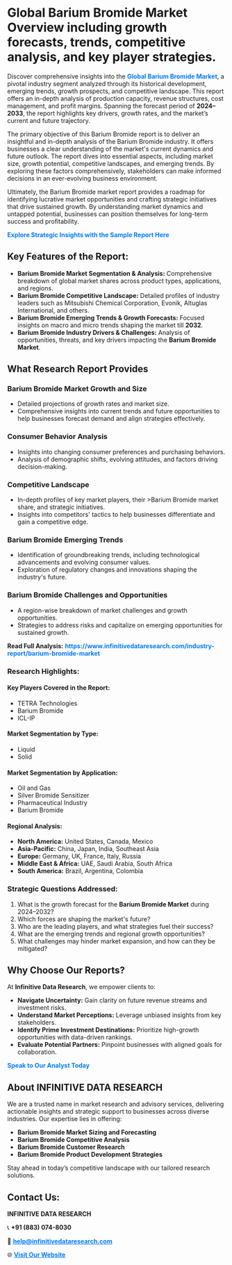 <h1>Global Barium Bromide Market Overview including growth forecasts, trends, competitive analysis, and key player strategies.</h1>
<p>
Discover comprehensive insights into the 
<a href="https://www.infinitivedataresearch.com/industry-report/barium-bromide-market" rel="dofollow" style="color: #007BFF; text-decoration: none;"><strong>Global Barium Bromide Market</strong></a>, a pivotal industry segment analyzed through its historical development, emerging trends, growth prospects, and competitive landscape. This report offers an in-depth analysis of production capacity, revenue structures, cost management, and profit margins. Spanning the forecast period of <strong>2024–2033</strong>, the report highlights key drivers, growth rates, and the market’s current and future trajectory.
</p>
<p>
The primary objective of this Barium Bromide report is to deliver an insightful and in-depth analysis of the Barium Bromide industry. It offers businesses a clear understanding of the market's current dynamics and future outlook. The report dives into essential aspects, including market size, growth potential, competitive landscapes, and emerging trends. By exploring these factors comprehensively, stakeholders can make informed decisions in an ever-evolving business environment.
</p>
<p>
Ultimately, the Barium Bromide market report provides a roadmap for identifying lucrative market opportunities and crafting strategic initiatives that drive sustained growth. By understanding market dynamics and untapped potential, businesses can position themselves for long-term success and profitability.
</p>
<p>
<a href="https://www.infinitivedataresearch.com/request-sample/reportId=111801" style="color: #007BFF; text-decoration: none;"><strong>Explore Strategic Insights with the Sample Report Here</strong></a>
</p>

<h2>Key Features of the Report:</h2>
<ul>
<li><strong>Barium Bromide Market Segmentation & Analysis:</strong> Comprehensive breakdown of global market shares across product types, applications, and regions.</li>
<li><strong>Barium Bromide Competitive Landscape:</strong> Detailed profiles of industry leaders such as Mitsubishi Chemical Corporation, Evonik, Altuglas International, and others.</li>
<li><strong>Barium Bromide Emerging Trends & Growth Forecasts:</strong> Focused insights on macro and micro trends shaping the market till <strong>2032</strong>.</li>
<li><strong>Barium Bromide Industry Drivers & Challenges:</strong> Analysis of opportunities, threats, and key drivers impacting the <strong>Barium Bromide Market</strong>.</li>
</ul>

<h2>What Research Report Provides</h2>
<h3>Barium Bromide Market Growth and Size</h3>
<ul>
<li>Detailed projections of growth rates and market size.</li>
<li>Comprehensive insights into current trends and future opportunities to help businesses forecast demand and align strategies effectively.</li>
</ul>

<h3>Consumer Behavior Analysis</h3>
<ul>
<li>Insights into changing consumer preferences and purchasing behaviors.</li>
<li>Analysis of demographic shifts, evolving attitudes, and factors driving decision-making.</li>
</ul>

<h3>Competitive Landscape</h3>
<ul>
<li>In-depth profiles of key market players, their >Barium Bromide market share, and strategic initiatives.</li>
<li>Insights into competitors' tactics to help businesses differentiate and gain a competitive edge.</li>
</ul>

<h3>Barium Bromide Emerging Trends</h3>
<ul>
<li>Identification of groundbreaking trends, including technological advancements and evolving consumer values.</li>
<li>Exploration of regulatory changes and innovations shaping the industry's future.</li>
</ul>

<h3>Barium Bromide Challenges and Opportunities</h3>
<ul>
<li>A region-wise breakdown of market challenges and growth opportunities.</li>
<li>Strategies to address risks and capitalize on emerging opportunities for sustained growth.</li>
</ul>
<p><strong>Read Full Analysis:</strong> <a href="https://www.infinitivedataresearch.com/industry-report/barium-bromide-market" rel="dofollow" style="color: #007BFF; text-decoration: none;"><strong>https://www.infinitivedataresearch.com/industry-report/barium-bromide-market</strong></a></p>
<h3>Research Highlights:</h3>
<h4>Key Players Covered in the Report:</h4>
<ul><li>TETRA Technologies</li><li>Barium Bromide</li><li>ICL-IP</li></ul>
<h4>Market Segmentation by Type:</h4>
<ul><li>Liquid</li><li>Solid</li></ul>
<h4>Market Segmentation by Application:</h4>
<ul><li>Oil and Gas</li><li>Silver Bromide Sensitizer</li><li>Pharmaceutical Industry</li><li>Barium Bromide</li></ul>

<h4>Regional Analysis:</h4>
<ul>
<li><strong>North America:</strong> United States, Canada, Mexico</li>
<li><strong>Asia-Pacific:</strong> China, Japan, India, Southeast Asia</li>
<li><strong>Europe:</strong> Germany, UK, France, Italy, Russia</li>
<li><strong>Middle East & Africa:</strong> UAE, Saudi Arabia, South Africa</li>
<li><strong>South America:</strong> Brazil, Argentina, Colombia</li>
</ul>

<h3>Strategic Questions Addressed:</h3>
<ol>
<li>What is the growth forecast for the <strong>Barium Bromide Market</strong> during 2024–2032?</li>
<li>Which forces are shaping the market's future?</li>
<li>Who are the leading players, and what strategies fuel their success?</li>
<li>What are the emerging trends and regional growth opportunities?</li>
<li>What challenges may hinder market expansion, and how can they be mitigated?</li>
</ol>

<h2>Why Choose Our Reports?</h2>
<p>At <strong>Infinitive Data Research</strong>, we empower clients to:</p>
<ul>
<li><strong>Navigate Uncertainty:</strong> Gain clarity on future revenue streams and investment risks.</li>
<li><strong>Understand Market Perceptions:</strong> Leverage unbiased insights from key stakeholders.</li>
<li><strong>Identify Prime Investment Destinations:</strong> Prioritize high-growth opportunities with data-driven rankings.</li>
<li><strong>Evaluate Potential Partners:</strong> Pinpoint businesses with aligned goals for collaboration.</li>
</ul>
<p><a href="https://www.infinitivedataresearch.com/industry-report/barium-bromide-market" rel="dofollow" style="color: #007BFF; text-decoration: none;"><strong>Speak to Our Analyst Today</strong></a></p>

<h2>About INFINITIVE DATA RESEARCH</h2>
<p>We are a trusted name in market research and advisory services, delivering actionable insights and strategic support to businesses across diverse industries. Our expertise lies in offering:</p>
<ul>
<li><strong>Barium Bromide Market Sizing and Forecasting</strong></li>
<li><strong>Barium Bromide Competitive Analysis</strong></li>
<li><strong>Barium Bromide Customer Research</strong></li>
<li><strong>Barium Bromide Product Development Strategies</strong></li>
</ul>
<p>Stay ahead in today’s competitive landscape with our tailored research solutions.</p>

<h2>Contact Us:</h2>
<p><strong>INFINITIVE DATA RESEARCH</strong></p>
<p>📞 <strong>+91 (883) 074-8030</strong></p>
<p>📧 <strong><a href="mailto:help@infinitivedataresearch.com" style="color: #007BFF;">help@infinitivedataresearch.com</a></strong></p>
<p>🌐 <strong><a href="https://www.infinitivedataresearch.com" rel="dofollow" style="color: #007BFF;">Visit Our Website</a></strong></p>